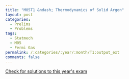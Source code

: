 ```yaml
---
title: "M05T1 &ndash; Thermodynamics of Solid Argon"
layout: post
categories:
  - Prelims
  - Problems
tags:
  - Statmech
  - M05
  - Fermi Gas
permalink: /:categories/:year/:month/T1:output_ext
comments: false
---
```

<object data="2005M1T.pdf" type="application/pdf" width="100%" height="500"></object>
<div class="message"><a href='https://princetonprelim.com/prelim/15/'>Check for solutions to this year's exam</a></div>
